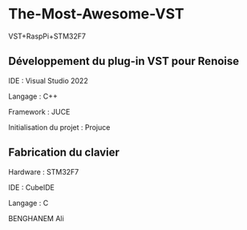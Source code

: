 # The-Most-Awesome-VST
VST+RaspPi+STM32F7

## Développement du plug-in VST pour Renoise

IDE : Visual Studio 2022

Langage : C++

Framework : JUCE

Initialisation du projet : Projuce

## Fabrication du clavier 

Hardware : STM32F7

IDE : CubeIDE

Langage : C

BENGHANEM Ali
